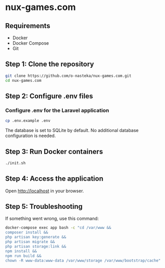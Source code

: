 # nux-games.com

## Requirements

- Docker
- Docker Compose
- Git

## Step 1: Clone the repository

```bash
git clone https://github.com/o-nasteka/nux-games.com.git
cd nux-games.com
```

## Step 2: Configure .env files

### Configure .env for the Laravel application

```bash
cp .env.example .env
```

The database is set to SQLite by default. No additional database configuration is needed.

## Step 3: Run Docker containers

```bash
./init.sh
```

## Step 4: Access the application

Open [http://localhost](http://localhost) in your browser.

## Step 5: Troubleshooting

If something went wrong, use this command:

```bash
docker-compose exec app bash -c "cd /var/www &&
composer install &&
php artisan key:generate &&
php artisan migrate &&
php artisan storage:link &&
npm install &&
npm run build &&
chown -R www-data:www-data /var/www/storage /var/www/bootstrap/cache"
```
